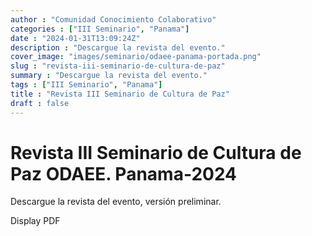 ```yaml
---
author : "Comunidad Conocimiento Colaborativo"
categories : ["III Seminario", "Panama"]
date : "2024-01-31T13:09:24Z"
description : "Descargue la revista del evento."
cover_image: "images/seminario/odaee-panama-portada.png"
slug : "revista-iii-seminario-de-cultura-de-paz"
summary : "Descargue la revista del evento."
tags : ["III Seminario", "Panama"]
title : "Revista III Seminario de Cultura de Paz"
draft : false
---
```


# Revista III Seminario de Cultura de Paz ODAEE. Panama-2024


Descargue la revista del evento, versión preliminar. 

<object data="/pdf/revista-panama-2024.pdf" type="application/pdf" width="100%" height="800">
  <p>Display PDF</p>
</object>
